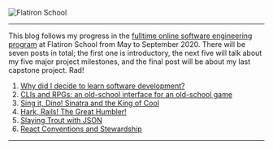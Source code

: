 ![Flatiron School](https://upload.wikimedia.org/wikipedia/commons/0/04/Flatiron_School.png)
* * *

This blog follows my progress in the [fulltime online software engineering program](https://flatironschool.com/career-courses/coding-bootcamp/online) at Flatiron School from May to September 2020. There will be seven posts in total; the first one is introductory, the next five will talk about my five major project milestones, and the final post will be about my last capstone project. Rad!

1. [Why did I decide to learn software development?](./why-did-i-decide-sw-dev.html)
2. [CLIs and RPGs: an old-school interface for an old-school game](./cli-and-rpg-old-school.html)
3. [Sing it, Dino! Sinatra and the King of Cool](./sing-it-dino.html)
4. [Hark, Rails! The Great Humbler!](./rails-the-great-humbler.html)
5. [Slaying Trout with JSON](./slaying-trout-with-json.html)
6. [React Conventions and Stewardship](./react-conventions-and-stewardship.html)

* * *
